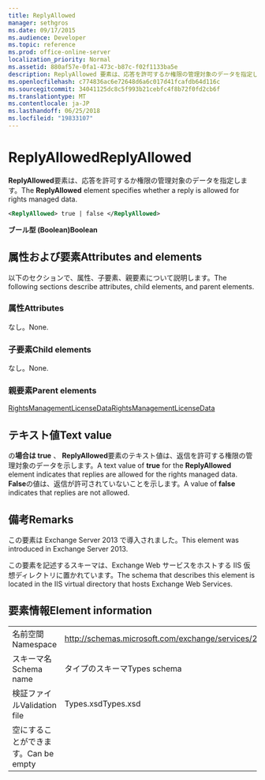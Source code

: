 ```yaml
---
title: ReplyAllowed
manager: sethgros
ms.date: 09/17/2015
ms.audience: Developer
ms.topic: reference
ms.prod: office-online-server
localization_priority: Normal
ms.assetid: 880af57e-0fa1-473c-b87c-f02f1133ba5e
description: ReplyAllowed 要素は、応答を許可するか権限の管理対象のデータを指定します。
ms.openlocfilehash: c774836ac6e72648d6a6c017d41fcafdb64d116c
ms.sourcegitcommit: 34041125dc8c5f993b21cebfc4f8b72f0fd2cb6f
ms.translationtype: MT
ms.contentlocale: ja-JP
ms.lasthandoff: 06/25/2018
ms.locfileid: "19833107"
---
```

# <a name="replyallowed"></a><span data-ttu-id="71974-103">ReplyAllowed</span><span class="sxs-lookup"><span data-stu-id="71974-103">ReplyAllowed</span></span>

<span data-ttu-id="71974-104">**ReplyAllowed**要素は、応答を許可するか権限の管理対象のデータを指定します。</span><span class="sxs-lookup"><span data-stu-id="71974-104">The **ReplyAllowed** element specifies whether a reply is allowed for rights managed data.</span></span> 
  
```XML
<ReplyAllowed> true | false </ReplyAllowed>
```

 <span data-ttu-id="71974-105">**ブール型 (Boolean)**</span><span class="sxs-lookup"><span data-stu-id="71974-105">**Boolean**</span></span>
## <a name="attributes-and-elements"></a><span data-ttu-id="71974-106">属性および要素</span><span class="sxs-lookup"><span data-stu-id="71974-106">Attributes and elements</span></span>

<span data-ttu-id="71974-107">以下のセクションで、属性、子要素、親要素について説明します。</span><span class="sxs-lookup"><span data-stu-id="71974-107">The following sections describe attributes, child elements, and parent elements.</span></span>
  
### <a name="attributes"></a><span data-ttu-id="71974-108">属性</span><span class="sxs-lookup"><span data-stu-id="71974-108">Attributes</span></span>

<span data-ttu-id="71974-109">なし。</span><span class="sxs-lookup"><span data-stu-id="71974-109">None.</span></span>
  
### <a name="child-elements"></a><span data-ttu-id="71974-110">子要素</span><span class="sxs-lookup"><span data-stu-id="71974-110">Child elements</span></span>

<span data-ttu-id="71974-111">なし。</span><span class="sxs-lookup"><span data-stu-id="71974-111">None.</span></span>
  
### <a name="parent-elements"></a><span data-ttu-id="71974-112">親要素</span><span class="sxs-lookup"><span data-stu-id="71974-112">Parent elements</span></span>

[<span data-ttu-id="71974-113">RightsManagementLicenseData</span><span class="sxs-lookup"><span data-stu-id="71974-113">RightsManagementLicenseData</span></span>](rightsmanagementlicensedata.md)
  
## <a name="text-value"></a><span data-ttu-id="71974-114">テキスト値</span><span class="sxs-lookup"><span data-stu-id="71974-114">Text value</span></span>

<span data-ttu-id="71974-115">の**場合は true** 、 **ReplyAllowed**要素のテキスト値は、返信を許可する権限の管理対象のデータを示します。</span><span class="sxs-lookup"><span data-stu-id="71974-115">A text value of **true** for the **ReplyAllowed** element indicates that replies are allowed for the rights managed data.</span></span> <span data-ttu-id="71974-116">**False**の値は、返信が許可されていないことを示します。</span><span class="sxs-lookup"><span data-stu-id="71974-116">A value of **false** indicates that replies are not allowed.</span></span> 
  
## <a name="remarks"></a><span data-ttu-id="71974-117">備考</span><span class="sxs-lookup"><span data-stu-id="71974-117">Remarks</span></span>

<span data-ttu-id="71974-118">この要素は Exchange Server 2013 で導入されました。</span><span class="sxs-lookup"><span data-stu-id="71974-118">This element was introduced in Exchange Server 2013.</span></span>
  
<span data-ttu-id="71974-119">この要素を記述するスキーマは、Exchange Web サービスをホストする IIS 仮想ディレクトリに置かれています。</span><span class="sxs-lookup"><span data-stu-id="71974-119">The schema that describes this element is located in the IIS virtual directory that hosts Exchange Web Services.</span></span>
  
## <a name="element-information"></a><span data-ttu-id="71974-120">要素情報</span><span class="sxs-lookup"><span data-stu-id="71974-120">Element information</span></span>

|||
|:-----|:-----|
|<span data-ttu-id="71974-121">名前空間</span><span class="sxs-lookup"><span data-stu-id="71974-121">Namespace</span></span>  <br/> |http://schemas.microsoft.com/exchange/services/2006/types  <br/> |
|<span data-ttu-id="71974-122">スキーマ名</span><span class="sxs-lookup"><span data-stu-id="71974-122">Schema name</span></span>  <br/> |<span data-ttu-id="71974-123">タイプのスキーマ</span><span class="sxs-lookup"><span data-stu-id="71974-123">Types schema</span></span>  <br/> |
|<span data-ttu-id="71974-124">検証ファイル</span><span class="sxs-lookup"><span data-stu-id="71974-124">Validation file</span></span>  <br/> |<span data-ttu-id="71974-125">Types.xsd</span><span class="sxs-lookup"><span data-stu-id="71974-125">Types.xsd</span></span>  <br/> |
|<span data-ttu-id="71974-126">空にすることができます。</span><span class="sxs-lookup"><span data-stu-id="71974-126">Can be empty</span></span>  <br/> ||
   

